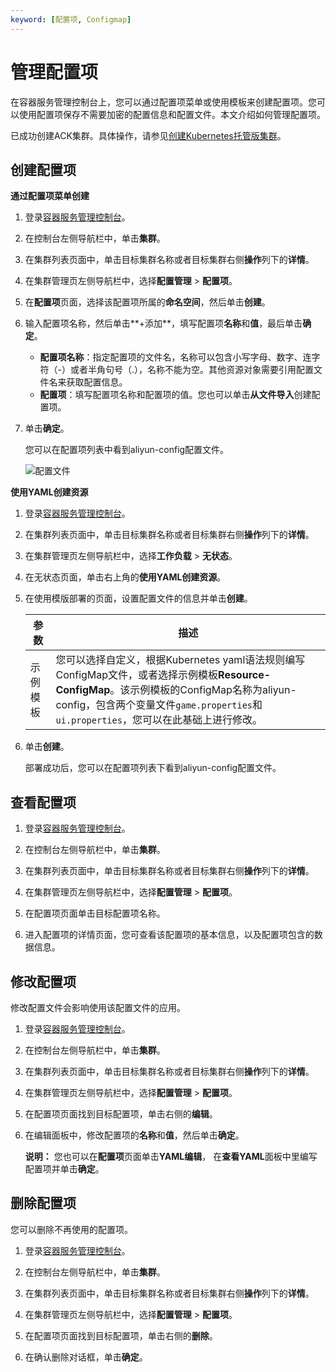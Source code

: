 ```yaml
---
keyword: [配置项, Configmap]
---
```


# 管理配置项

在容器服务管理控制台上，您可以通过配置项菜单或使用模板来创建配置项。您可以使用配置项保存不需要加密的配置信息和配置文件。本文介绍如何管理配置项。

已成功创建ACK集群。具体操作，请参见[创建Kubernetes托管版集群](/intl.zh-CN/Kubernetes集群用户指南/集群/创建集群/创建Kubernetes托管版集群.md)。

## 创建配置项

**通过配置项菜单创建**

1.  登录[容器服务管理控制台](https://cs.console.aliyun.com)。

2.  在控制台左侧导航栏中，单击**集群**。

3.  在集群列表页面中，单击目标集群名称或者目标集群右侧**操作**列下的**详情**。

4.  在集群管理页左侧导航栏中，选择**配置管理** \> **配置项**。

5.  在**配置项**页面，选择该配置项所属的**命名空间**，然后单击**创建**。

6.  输入配置项名称，然后单击**+添加**，填写配置项**名称**和**值**，最后单击**确定**。

    -   **配置项名称**：指定配置项的文件名，名称可以包含小写字母、数字、连字符（-）或者半角句号（.），名称不能为空。其他资源对象需要引用配置文件名来获取配置信息。
    -   **配置项**：填写配置项名称和配置项的值。您也可以单击**从文件导入**创建配置项。
7.  单击**确定**。

    您可以在配置项列表中看到aliyun-config配置文件。

    ![配置文件](https://static-aliyun-doc.oss-accelerate.aliyuncs.com/assets/img/zh-CN/6411948161/p10745.png)


**使用YAML创建资源**

1.  登录[容器服务管理控制台](https://cs.console.aliyun.com)。

2.  在集群列表页面中，单击目标集群名称或者目标集群右侧**操作**列下的**详情**。

3.  在集群管理页左侧导航栏中，选择**工作负载** \> **无状态**。

4.  在无状态页面，单击右上角的**使用YAML创建资源**。

5.  在使用模版部署的页面，设置配置文件的信息并单击**创建**。

    |参数|描述|
    |--|--|
    |示例模板|您可以选择自定义，根据Kubernetes yaml语法规则编写ConfigMap文件，或者选择示例模板**Resource-ConfigMap**。该示例模板的ConfigMap名称为aliyun-config，包含两个变量文件`game.properties`和`ui.properties`，您可以在此基础上进行修改。|

6.  单击**创建**。

    部署成功后，您可以在配置项列表下看到aliyun-config配置文件。


## 查看配置项

1.  登录[容器服务管理控制台](https://cs.console.aliyun.com)。

2.  在控制台左侧导航栏中，单击**集群**。

3.  在集群列表页面中，单击目标集群名称或者目标集群右侧**操作**列下的**详情**。

4.  在集群管理页左侧导航栏中，选择**配置管理** \> **配置项**。

5.  在配置项页面单击目标配置项名称。

6.  进入配置项的详情页面，您可查看该配置项的基本信息，以及配置项包含的数据信息。


## 修改配置项

修改配置文件会影响使用该配置文件的应用。

1.  登录[容器服务管理控制台](https://cs.console.aliyun.com)。

2.  在控制台左侧导航栏中，单击**集群**。

3.  在集群列表页面中，单击目标集群名称或者目标集群右侧**操作**列下的**详情**。

4.  在集群管理页左侧导航栏中，选择**配置管理** \> **配置项**。

5.  在配置项页面找到目标配置项，单击右侧的**编辑**。

6.  在编辑面板中，修改配置项的**名称**和**值**，然后单击**确定**。

    **说明：** 您也可以在**配置项**页面单击**YAML编辑**， 在**查看YAML**面板中里编写配置项并单击**确定**。


## 删除配置项

您可以删除不再使用的配置项。

1.  登录[容器服务管理控制台](https://cs.console.aliyun.com)。

2.  在控制台左侧导航栏中，单击**集群**。

3.  在集群列表页面中，单击目标集群名称或者目标集群右侧**操作**列下的**详情**。

4.  在集群管理页左侧导航栏中，选择**配置管理** \> **配置项**。

5.  在配置项页面找到目标配置项，单击右侧的**删除**。

6.  在确认删除对话框，单击**确定**。


